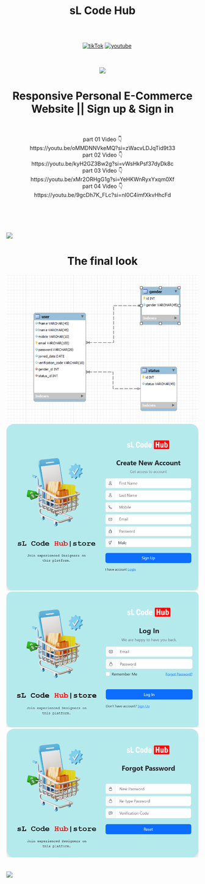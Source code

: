 <header>
    <h1 align="center">sL Code Hub</h1>
    <br /><br />
    <ul align="center">
        <a href="https://www.tiktok.com/@sl_code_hub?_t=8lB3USQZmPh&_r=1"><img
                src="https://cdn-icons-png.flaticon.com/128/3046/3046126.png" alt="tikTok" width="50"></a>
        <a href="https://youtube.com/@sL_Code_HuB?si=c6Gt4TW4xBhjLSdz"><img
                src="https://cdn-icons-png.flaticon.com/128/3938/3938037.png" alt="youtube" width="50"></a>
    </ul>
    <br /><br />
    <img src="https://user-images.githubusercontent.com/73097560/115834477-dbab4500-a447-11eb-908a-139a6edaec5c.gif">
    <h1 align="center">Responsive Personal E-Commerce Website || Sign up & Sign in</h1><br><br>
    part 01 Video 👇<br>
    https://youtu.be/oMMDNNVkeMQ?si=zWacvLDJqTid9t33 <br>
    part 02 Video 👇<br>
    https://youtu.be/kyH2GZ3Bw2g?si=vWsHkPsf37dyDk8c <br>
    part 03 Video 👇<br>
    https://youtu.be/xMr2ORHgG1g?si=YeHKWnRyxYxqm0Xf <br>
    part 04 Video 👇<br>
    https://youtu.be/9gcDh7K_FLc?si=nI0C4imfXkvHhcFd <br>
</header>
<div>
</div>
<br /><br />
<img src="https://user-images.githubusercontent.com/73097560/115834477-dbab4500-a447-11eb-908a-139a6edaec5c.gif">
<br />
<div>
    <h1 align="center">The final look</h1>
    <div align="center">
        <img src="MySQL Workbench.png">
        <img src="sL Code Hub _ Store _ Login - 1.png">
        <img src="sL Code Hub _ Store _ Login - 2.png">
        <img src="sL Code Hub _ Store _ Login - 3.png">
    </div>
</div>
<br /><br />
<img src="https://user-images.githubusercontent.com/73097560/115834477-dbab4500-a447-11eb-908a-139a6edaec5c.gif">
